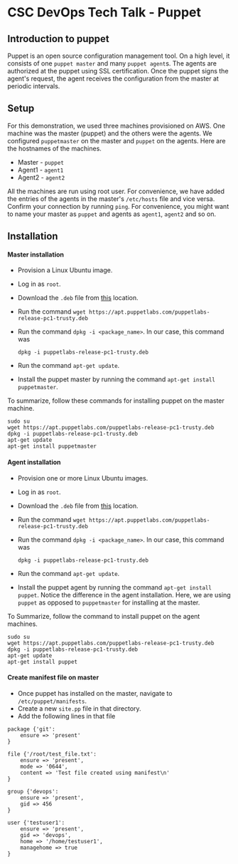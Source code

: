 # CSC DevOps Tech Talk - Puppet  

## Introduction to puppet
Puppet is an open source configuration management tool. On a high level, it consists of one `puppet master` and many `puppet agent`s. The agents are authorized at the puppet using SSL certification. Once the puppet signs the agent's request, the agent receives the configuration from the master at periodic intervals. 

## Setup  
For this demonstration, we used three machines provisioned on AWS. One machine was the master (puppet) and the others were the agents. We configured `puppetmaster` on the master and `puppet` on the agents. Here are the hostnames of the machines.  
* Master - `puppet`
* Agent1 - `agent1`
* Agent2 - `agent2`

All the machines are run using root user. For convenience, we have added the entries of the agents in the master's `/etc/hosts` file and vice versa. Confirm your connection by running `ping`. For convenience, you might want to name your master as `puppet` and agents as `agent1`, `agent2` and so on.  

## Installation  
#### Master installation  
* Provision a Linux Ubuntu image.
* Log in as `root`.
* Download the `.deb` file from [this](https://apt.puppetlabs.com/?_ga=1.116435790.958851889.1447184049) location.
* Run the command `wget https://apt.puppetlabs.com/puppetlabs-release-pc1-trusty.deb`
* Run the command `dpkg -i <package_name>`. In our case, this command was

	`dpkg -i puppetlabs-release-pc1-trusty.deb`

* Run the command `apt-get update`.
* Install the puppet master by running the command `apt-get install puppetmaster`.

To summarize, follow these commands for installing puppet on the master machine.
```
sudo su
wget https://apt.puppetlabs.com/puppetlabs-release-pc1-trusty.deb
dpkg -i puppetlabs-release-pc1-trusty.deb
apt-get update
apt-get install puppetmaster
```

#### Agent installation
* Provision one or more Linux Ubuntu images.
* Log in as `root`.
* Download the `.deb` file from [this](https://apt.puppetlabs.com/?_ga=1.116435790.958851889.1447184049) location.
* Run the command `wget https://apt.puppetlabs.com/puppetlabs-release-pc1-trusty.deb`
* Run the command `dpkg -i <package_name>`. In our case, this command was

	`dpkg -i puppetlabs-release-pc1-trusty.deb`

* Run the command `apt-get update`.
* Install the puppet agent by running the command `apt-get install puppet`. Notice the difference in the agent installation. Here, we are using `puppet` as opposed to `puppetmaster` for installing at the master.

To Summarize, follow the command to install puppet on the agent machines.
```
sudo su
wget https://apt.puppetlabs.com/puppetlabs-release-pc1-trusty.deb
dpkg -i puppetlabs-release-pc1-trusty.deb
apt-get update
apt-get install puppet
```

#### Create manifest file on master
* Once puppet has installed on the master, navigate to `/etc/puppet/manifests`.
* Create a new `site.pp` file in that directory.
* Add the following lines in that file

```
package {'git':
	ensure => 'present'
}

file {'/root/test_file.txt':
	ensure => 'present',
    mode => '0644',
    content => 'Test file created using manifest\n'
}

group {'devops':
	ensure => 'present',
    gid => 456
}

user {'testuser1':
	ensure => 'present',
    gid => 'devops',
    home => '/home/testuser1',
    managehome => true
}
```


